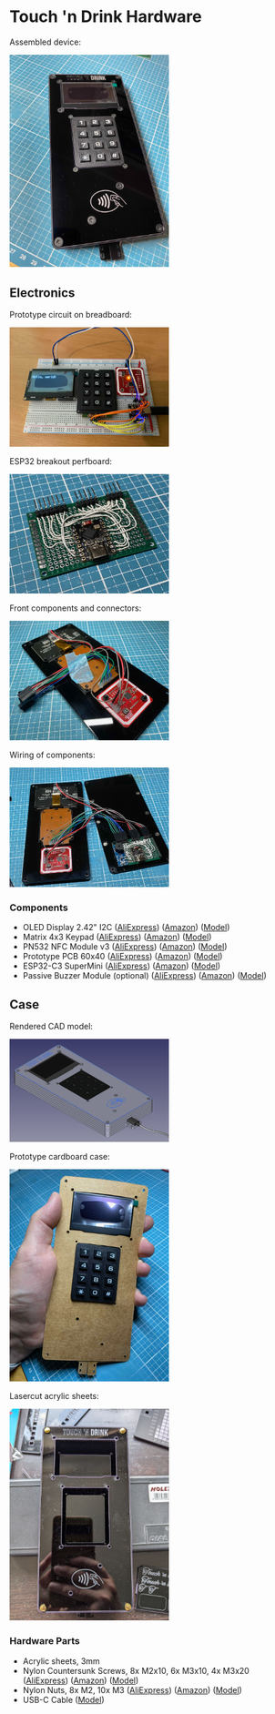 # Touch 'n Drink Hardware

Assembled device:

<img alt="Assembled device" src="../images/hardware-assembled.jpeg" style="width: 20em;" />

## Electronics

Prototype circuit on breadboard:

<img alt="Breadboard Prototype" src="../images/prototype-breadboard.jpeg" style="width: 20em;" />

ESP32 breakout perfboard:

<img alt="Breakout perfboard" src="../images/hardware-pcb.jpeg" style="width: 20em;" />

Front components and connectors:

<img alt="Front components" src="../images/hardware-connectors.jpeg" style="width: 20em;" />

Wiring of components:

<img alt="Wiring of components" src="../images/hardware-wiring.jpeg" style="width: 20em;" />

### Components

- OLED Display 2.42" I2C
  ([AliExpress](https://s.click.aliexpress.com/e/_DCysL8J)) <!-- https://www.aliexpress.com/item/1005006100836064.html -->
  ([Amazon](https://amzn.to/460m6Js)) <!-- https://www.amazon.de/module-128x64-driver-SSD1309-interface/dp/B0C745HXGB -->
  ([Model](https://grabcad.com/library/display-oled-2-42-1))
- Matrix 4x3 Keypad
  ([AliExpress](https://s.click.aliexpress.com/e/_DEhcWpV)) <!-- https://www.aliexpress.com/item/1005005536316575.html -->
  ([Amazon](https://amzn.to/3Y1Twpa)) <!-- https://www.amazon.de/HALJIA-Tastatur-Membran-kompatibel-Arduino/dp/B08BBXH6NM -->
  ([Model](https://grabcad.com/library/keypad-3x4-w-pcb-1))
- PN532 NFC Module v3
  ([AliExpress](https://s.click.aliexpress.com/e/_DFyKykT)) <!-- https://www.aliexpress.com/item/1005005973913526.html -->
  ([Amazon](https://amzn.to/3S3gAjo)) <!-- https://www.amazon.de/Diyeeni-Funkmodul-Reader-Android-Communication-default/dp/B07V5QDMR4 -->
  ([Model](https://grabcad.com/library/pn532-nfc-rfid-module-v3-kits-1))
- Prototype PCB 60x40
  ([AliExpress](https://s.click.aliexpress.com/e/_Ddm12Wr)) <!-- https://www.aliexpress.com/item/1005006665029598.html -->
  ([Amazon](https://amzn.to/4eYnoIY)) <!-- https://www.amazon.de/Akozon-Leiterplatte-Doppelseiten-Prototyping-Universal/dp/B0B3MJ3WJM -->
  ([Model](https://grabcad.com/library/pcb-prototype-60x40-1))
- ESP32-C3 SuperMini
  ([AliExpress](https://s.click.aliexpress.com/e/_DdYM4t9)) <!-- https://www.aliexpress.com/item/1005005967641936.html -->
  ([Amazon](https://amzn.to/4bCXYxz)) <!-- https://www.amazon.de/iHaospace-ESP32-C3-Mini-Entwicklungboard-ESP32-C3FN4/dp/B0D1Y5CPLX -->
  ([Model](https://grabcad.com/library/esp32c3-supermini-1))
- Passive Buzzer Module (optional)
  ([AliExpress](https://s.click.aliexpress.com/e/_Dl2FWF1)) <!-- https://www.aliexpress.com/item/1005006316591026.html -->
  ([Amazon](https://amzn.to/3Y72Ibw)) <!-- https://www.amazon.de/Jopto-Passives-niedrigstufiges-Lautsprecher-Kompatibel/dp/B096ZWCG7F -->
  ([Model](https://grabcad.com/library/buzzer-module-fc-07-1))

## Case

Rendered CAD model:

<img alt="Case rendered CAD model" src="../images/hardware-model.png" style="width: 20em;" />

Prototype cardboard case:

<img alt="Case paper prototype" src="../images/prototype-case.jpeg" style="width: 20em;" />

Lasercut acrylic sheets:

<img alt="Case lasercutting" src="../images/hardware-case.jpeg" style="width: 20em;" />

### Hardware Parts

- Acrylic sheets, 3mm
- Nylon Countersunk Screws, 8x M2x10, 6x M3x10, 4x M3x20
  ([AliExpress](https://s.click.aliexpress.com/e/_Dnqr099)) <!-- https://www.aliexpress.com/item/1005006947644936.html -->
  ([Amazon](https://amzn.to/4bAfO4o)) <!-- https://www.amazon.de/CONPHERON-Kreuzschlitz-Senkschrauben-Kunststoff-Maschinenschrauben/dp/B09NXRQFHX -->
  ([Model](https://wiki.freecad.org/Fasteners_Workbench))
- Nylon Nuts, 8x M2, 10x M3
  ([AliExpress](https://s.click.aliexpress.com/e/_DEIu5LN)) <!-- https://www.aliexpress.com/item/1005004307521473.html -->
  ([Amazon](https://amzn.to/4603OYy)) <!-- https://www.amazon.de/CONPHERON-Kunststoff-Sechskant-Schwarz-Sechskantmutter/dp/B09N1HN8QR -->
  ([Model](https://wiki.freecad.org/Fasteners_Workbench))
- USB-C Cable
  ([Model](https://grabcad.com/library/usb-c-with-flexed-cable-1))
